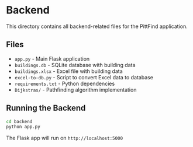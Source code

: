 # Backend

This directory contains all backend-related files for the PittFind application.

## Files

- `app.py` - Main Flask application
- `buildings.db` - SQLite database with building data
- `buildings.xlsx` - Excel file with building data
- `excel-to-db.py` - Script to convert Excel data to database
- `requirements.txt` - Python dependencies
- `Dijkstras/` - Pathfinding algorithm implementation

## Running the Backend

```bash
cd backend
python app.py
```

The Flask app will run on `http://localhost:5000`
